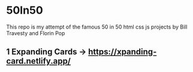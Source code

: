 # 50In50
This repo is my attempt of the famous 50 in 50 html css js projects by Bill Travesty and Florin Pop

## 1 Expanding Cards -> https://xpanding-card.netlify.app/


